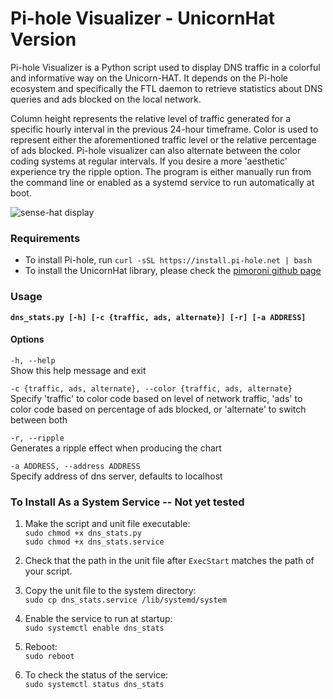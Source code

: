 # Pi-hole Visualizer  - UnicornHat Version
Pi-hole Visualizer is a Python script used to display DNS traffic in a colorful and informative way on the Unicorn-HAT. It depends on the Pi-hole ecosystem and specifically the FTL daemon to retrieve statistics about DNS queries and ads blocked on the local network.  

Column height represents the relative level of traffic generated for a specific hourly interval in the previous 24-hour timeframe. Color is used to represent either the aforementioned traffic level or the relative percentage of ads blocked. Pi-hole visualizer can also alternate between the color coding systems at regular intervals. If you desire a more 'aesthetic' experience try the ripple option. The program is either manually run from the command line or enabled as a systemd service to run automatically at boot.  

![sense-hat display](https://github.com/simianAstronaut/pi-hole-visualizer/blob/master/images/sense_hat.gif)

### Requirements
* To install Pi-hole, run `curl -sSL https://install.pi-hole.net | bash`
* To install the UnicornHat library, please check the [pimoroni github page](https://github.com/pimoroni/unicorn-hat) 

### Usage
**`dns_stats.py [-h] [-c {traffic, ads, alternate}] [-r] [-a ADDRESS]`**  

#### Options  
`-h, --help`  
Show this help message and exit  

`-c {traffic, ads, alternate}, --color {traffic, ads, alternate}`  
Specify 'traffic' to color code based on level of network traffic, 'ads' to color code based on percentage of ads blocked, or 'alternate' to switch between both  

`-r, --ripple`  
Generates a ripple effect when producing the chart  

`-a ADDRESS, --address ADDRESS`  
Specify address of dns server, defaults to localhost

 ### To Install As a System Service  -- Not yet tested
 1. Make the script and unit file executable:  
 `sudo chmod +x dns_stats.py`  
 `sudo chmod +x dns_stats.service`  
 
 2. Check that the path in the unit file after `ExecStart` matches the path of your script.  
 
 3. Copy the unit file to the system directory:  
 `sudo cp dns_stats.service /lib/systemd/system`  
 
 4. Enable the service to run at startup:  
 `sudo systemctl enable dns_stats`  
 
 5. Reboot:  
 `sudo reboot`  
 
 6. To check the status of the service:  
 `sudo systemctl status dns_stats`
